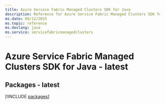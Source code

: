 ```yaml
---
title: Azure Service Fabric Managed Clusters SDK for Java
description: Reference for Azure Service Fabric Managed Clusters SDK for Java
ms.date: 09/12/2025
ms.topic: reference
ms.devlang: java
ms.service: servicefabricmanagedclusters
---
```

# Azure Service Fabric Managed Clusters SDK for Java - latest
## Packages - latest
[!INCLUDE [packages](service-fabric-managed-clusters-index.md)]